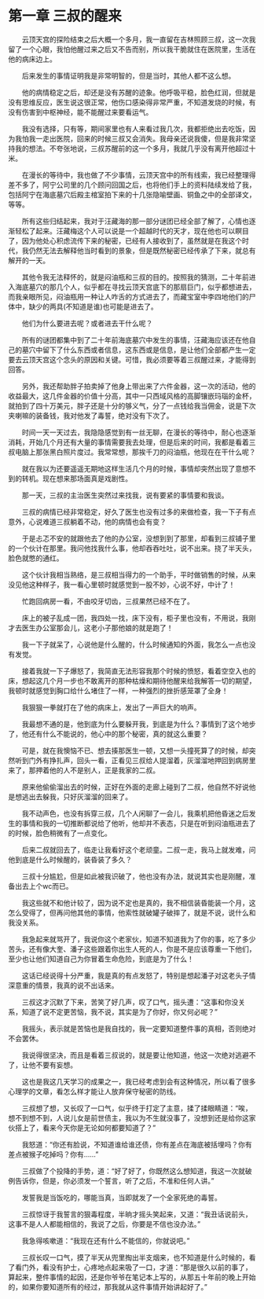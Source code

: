 # 第一章 三叔的醒来


　　云顶天宫的探险结束之后大概一个多月，我一直留在吉林照顾三叔，这一次我留了一个心眼，我怕他醒过来之后又不告而别，所以我干脆就住在医院里，生活在他的病床边上。

　　后来发生的事情证明我是非常明智的，但是当时，其他人都不这么想。

　　他的病情稳定之后，却还是没有苏醒的迹象。他呼吸平稳，脸色红润，但就是没有思维反应，医生说这很正常，他伤口感染得非常严重，不知道发烧的时候，有没有伤害到中枢神经，能不能醒过来要看运气。

　　我没有选择，只有等，期间家里也有人来看过我几次，我都拒绝出去吃饭，因为我怕我一走出医院，回来的时候三叔又会消失。我母亲还说我傻，但是我非常坚持我的想法。不夸张地说，三叔苏醒前的这一个多月，我就几乎没有离开他超过十米。

　　在漫长的等待中，我也做了不少事情，云顶天宫中的所有线索，我已经整理得差不多了，阿宁公司里的几个顾问回国之后，也将他们手上的资料陆续发给了我，包括阿宁在海底墓穴后殿主棺室拍下来的十几张隐喻壁画、铜鱼之中的全部译文，等等。

　　所有这些归结起来，我对于汪藏海的那一部分谜团已经全部了解了，心情也逐渐轻松了起来。汪藏梅这个人可以说是一个超越时代的天才，现在他也可以瞑目了，因为他处心积虑流传下来的秘密，已经有人接收到了，虽然就是在我这个时代，我仍然无法去解释他当时看到的景象，但是既然秘密已经传承了下来，就总有解开的一天。

　　其他令我无法释怀的，就是闷油瓶和三叔的目的。按照我的猜测，二十年前进入海底墓穴的那几个人，似乎都在寻找云顶天宫底下的那扇巨门，似乎都想进去，而我亲眼所见，闷油瓶用一种让人咋舌的方式进去了，而藏宝室中李四地他们的尸体中，缺少的两具(不知道是谁)也可能是进去了。

　　他们为什么要进去呢？或者进去干什么呢？

　　所有的谜团都集中到了二十年前海底墓穴中发生的事情，汪藏海应该还在他自己的墓穴中留下了什么东西或者信息，这东西或是信息，是让他们全部都产生一定要去云顶天宫这个念头的原因和关键。可惜，我必须要等着三叔醒过来，才能得到回答。

　　另外，我还帮助胖子拍卖掉了他身上带出来了六件金器，这一次的活动，他的收益最大，这几件金器的价值十分高，其中一只西域风格的高脚镶嵌玛瑙的金杯，就拍到了四十万美元，胖子还是十分的够义气，分了一点钱给我当佣金，说是下次夹喇嘛的装备钱，我对他发了毒誓，绝对没有下次了。

　　时间一天一天过去，我隐隐感觉到有一丝无聊，在漫长的等待中，耐心也逐渐消耗，开始几个月还有大量的事情需要我去处理，但是后来的时间，我都是看着三叔电脑上那张黑白照片度过。我常常想，那挨千刀的闷油瓶，他现在在干什么呢？

　　就在我以为还要遥遥无期地这样生活几个月的时候，事情却突然出现了意想不到的转机。现在想来那场面真是戏剧性。

　　那一天，三叔的主治医生突然过来找我，说有要紧的事情要和我谈。

　　三叔的病情已经非常稳定，好久了医生也没有过多的来做检查，我一下子有点意外，心说难道三叔躺着不动，他的病情也会有变？

　　于是忐忑不安的就跟他去了他的办公室，没想到到了那里，却看到三叔铺子里的一个伙计在那里。我问他找我什么事，他却吞吞吐吐，说不出来。挠了半天头，脸色就憋的通红。

　　这个伙计我相当熟络，是三叔相当得力的一个助手，平时做销售的时候，从来没见他这种样子，我一看心里顿时就感觉到一股不妙，心说不好，中计了！

　　忙跑回病房一看，不由咬牙切齿，三叔果然已经不在了。

　　床上的被子乱成一团，我四处一找，床下没有，柜子里也没有，不用说，我刚才去医生办公室那会儿，这老小子那他娘的就是跑了！

　　我一下子就呆了，心说他是什么醒的，什么时候通知的外面，我怎么一点也没有发觉。

　　接着我就一下子爆怒了，我简直无法形容我那个时候的愤怒，看着空空入也的床，想起这几个月一步也不敢离开的那种枯燥和期待他醒来给我解答一切的期望，我顿时就感觉到胸口给什么堵住了一样，一种强烈的挫折感笼罩了全身！

　　我狠狠一拳就打在了他的病床上，发出了一声巨大的响声。

　　我最想不通的是，他到底为什么要躲开我，到底是为什么？事情到了这个地步了，他还有什么不能说的，他心中的那个秘密，真的就这么重要？

　　可是，就在我懊恼不已、想去揍那医生一顿，又想一头撞死算了的时候，却突然听到门外有挣扎声，回头一看，正看见三叔给人提溜着，灰溜溜地押回到病房里来了，那押着他的人不是别人，正是我家的二叔。

　　原来他偷偷溜出去的时候，正好在外面的走廊上碰到了二叔，他自然不好说他是想逃出去躲我，只好灰溜溜的回来了。

　　我不动声色，也没有拆穿三叔，几个人闲聊了一会儿，我乘机把他昏迷之后发生的事情和我的一切推断都说给了他听，他却并不表态，只是在听到闷油瓶进去了的时候，脸色稍微有了一点变化。

　　后来二叔就回去了，临走让我看好这个老顽童。二叔一走，我马上就发难，问他到底是什么时候醒的，装昏装了多久？

　　三叔十分尴尬，但是如此被我识破了，他也没有办法，就说其实也是刚醒，准备出去上个wc而已。

　　我这些就不和他计较了，因为说不定也是真的，我不相信装昏能装一个月，这怎么受得了，但再问他其他的事情，他索性就破罐子破摔了，就是不说，说什么和我没关系。

　　我急起来就骂开了，我说你这个老家伙，知道不知道我为了你的事，吃了多少苦头，还有像大奎、潘子这些跟着你出生人死的人，你是不是应该尊重一下他们，至少也让他们知道自己为你冒着生命危险，到底是为了什么！

　　这话已经说得十分严重，我是真的有点发怒了，特别是想起潘子对这老头子情深意重的情景，我真的说不出话来。

　　三叔这才沉默了下来，苦笑了好几声，叹了口气，摇头遭：“这事和你没关系，知道了说不定更苦恼，我不说，其实是为了你好，你又何必呢？”

　　我摇头，表示就是苦恼也是我自找的，我一定要知道整件事的真相，否则绝对不会罢休。

　　我说得很坚决，而且是看着三叔说的，就是要让他知道，他这一次绝对逃避不了，让他不要有妄想。

　　这也是我这几天学习的成果之一，我已经考虑到会有这种情况，所以看了很多心理学的文章，看怎么样才能让人放弃保守秘密的防线。

　　三叔想了想，又长叹了一口气，似乎终于打定了主意，揉了揉眼睛道：“唉，想不到想不到，人说儿女是前世债主，我以为不生就没事了，没想到还是给你这家伙搭上了，看来今天你是无论如何都要知道了？”

　　我怒道：“你还有脸说，不知道谁给谁还债，你有差点在海底被括埋吗？你有差点被猴子吃掉吗？你有……”

　　三叔做了个投降的手势，道：“好了好了，你既然这么想知道，我这一次就破例告诉你，但是，你必须发一个誓言，听了之后，不准和任何人讲。”

　　发誓我是当饭吃的，哪能当真，当即就发了一个全家死绝的毒誓。

　　三叔惊讶于我誓言的狠毒程度，半晌才摇头笑起来，又道：“我丑话说前头，这事不是人人都能相信的，我说了之后，你要是不信也没办法。”

　　我急得咳嗽道：“我现在还有什么不能信的，你就说吧。”

　　三叔长叹一口气，摸了半天从兜里掏出半支烟来，也不知道是什么时候的，看了看门外，看没有护士，心疼地点起来吸了一口，才道：“那是很久以前的事了，算起来，整件事情的起因，还是你爷爷在笔记本上写的，从那五十年前的晚上开始的，如果你要知道所有的经过，那我就从这件事情开始讲起好了。”


